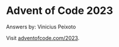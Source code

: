 # Advent of Code 2023

Answers by: Vinicius Peixoto

Visit [adventofcode.com/2023](adventofcode.com/2023).
